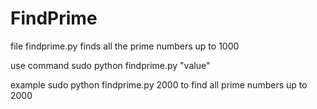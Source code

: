 # FindPrime

file findprime.py finds all the prime numbers up to 1000 

use command
sudo python findprime.py "value"

example 
sudo python findprime.py 2000
to find all prime numbers up to 2000

